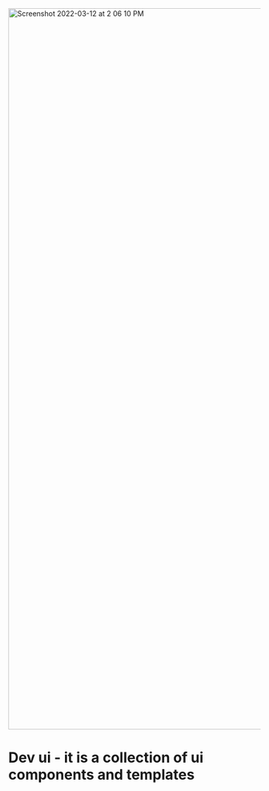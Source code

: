 <img width="1437" alt="Screenshot 2022-03-12 at 2 06 10 PM" src="https://user-images.githubusercontent.com/62591080/158015344-c5a65490-f618-4ee5-9642-52f29e488c1a.png">

# Dev ui - it is a collection of ui components and templates
